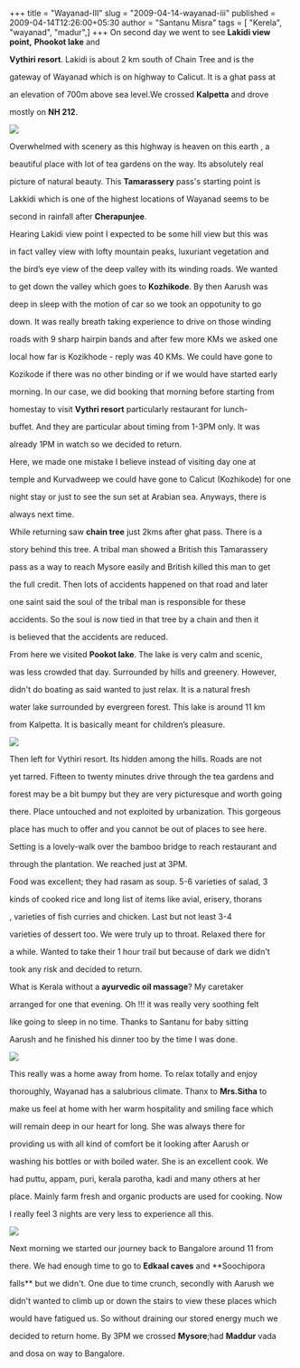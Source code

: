 +++
title = "Wayanad-III"
slug = "2009-04-14-wayanad-iii"
published = 2009-04-14T12:26:00+05:30
author = "Santanu Misra"
tags = [ "Kerela", "wayanad", "madur",]
+++
On second day we went to see **Lakidi view point,** **Phookot lake** and
**Vythiri resort**. Lakidi is about 2 km south of Chain Tree and is the
gateway of Wayanad which is on highway to Calicut. It is a ghat pass at
an elevation of 700m above sea level.We crossed **Kalpetta** and drove
mostly on **NH 212**.

  

[![](../images/thumbnails/2009-04-14-wayanad-iii-tea_garden.jpg)](../images/2009-04-14-wayanad-iii-tea_garden.jpg)

Overwhelmed with scenery as this highway is heaven on this earth , a
beautiful place with lot of tea gardens on the way. Its absolutely real
picture of natural beauty. This **Tamarassery** pass's starting point is
Lakkidi which is one of the highest locations of Wayanad seems to be
second in rainfall after **Cherapunjee**.

Hearing Lakidi view point I expected to be some hill view but this was
in fact valley view with lofty mountain peaks, luxuriant vegetation and
the bird’s eye view of the deep valley with its winding roads. We wanted
to get down the valley which goes to **Kozhikode**. By then Aarush was
deep in sleep with the motion of car so we took an oppotunity to go
down. It was really breath taking experience to drive on those winding
roads with 9 sharp hairpin bands and after few more KMs we asked one
local how far is Kozikhode - reply was 40 KMs. We could have gone to
Kozikode if there was no other binding or if we would have started early
morning. In our case, we did booking that morning before starting from
homestay to visit **Vythri resort** particularly restaurant for lunch-
buffet. And they are particular about timing from 1-3PM only. It was
already 1PM in watch so we decided to return.

Here, we made one mistake I believe instead of visiting day one at
temple and Kurvadweep we could have gone to Calicut (Kozhikode) for one
night stay or just to see the sun set at Arabian sea. Anyways, there is
always next time.

While returning saw **chain tree** just 2kms after ghat pass. There is a
story behind this tree. A tribal man showed a British this Tamarassery
pass as a way to reach Mysore easily and British killed this man to get
the full credit. Then lots of accidents happened on that road and later
one saint said the soul of the tribal man is responsible for these
accidents. So the soul is now tied in that tree by a chain and then it
is believed that the accidents are reduced.

From here we visited **Pookot lake**. The lake is very calm and scenic,
was less crowded that day. Surrounded by hills and greenery. However,
didn't do boating as said wanted to just relax. It is a natural fresh
water lake surrounded by evergreen forest. This lake is around 11 km
from Kalpetta. It is basically meant for children’s pleasure.

  

[![](../images/thumbnails/2009-04-14-wayanad-iii-vythiri_resort.jpg)](../images/2009-04-14-wayanad-iii-vythiri_resort.jpg)

Then left for Vythiri resort. Its hidden among the hills. Roads are not
yet tarred. Fifteen to twenty minutes drive through the tea gardens and
forest may be a bit bumpy but they are very picturesque and worth going
there. Place untouched and not exploited by urbanization. This gorgeous
place has much to offer and you cannot be out of places to see here.
Setting is a lovely-walk over the bamboo bridge to reach restaurant and
through the plantation. We reached just at 3PM.

Food was excellent; they had rasam as soup. 5-6 varieties of salad, 3
kinds of cooked rice and long list of items like avial, erisery, thorans
, varieties of fish curries and chicken. Last but not least 3-4
varieties of dessert too. We were truly up to throat. Relaxed there for
a while. Wanted to take their 1 hour trail but because of dark we didn't
took any risk and decided to return.

What is Kerala without a **ayurvedic oil massage**? My caretaker
arranged for one that evening. Oh !!! it was really very soothing felt
like going to sleep in no time. Thanks to Santanu for baby sitting
Aarush and he finished his dinner too by the time I was done.

  

[![](../images/thumbnails/2009-04-14-wayanad-iii-nap_santanu.jpg)](../images/2009-04-14-wayanad-iii-nap_santanu.jpg)

This really was a home away from home. To relax totally and enjoy
thoroughly, Wayanad has a salubrious climate. Thanx to **Mrs.Sitha** to
make us feel at home with her warm hospitality and smiling face which
will remain deep in our heart for long. She was always there for
providing us with all kind of comfort be it looking after Aarush or
washing his bottles or with boiled water. She is an excellent cook. We
had puttu, appam, puri, kerala parotha, kadi and many others at her
place. Mainly farm fresh and organic products are used for cooking. Now
I really feel 3 nights are very less to experience all this.

  

[![](../images/thumbnails/2009-04-14-wayanad-iii-road_mirror.jpg)](../images/2009-04-14-wayanad-iii-road_mirror.jpg)

Next morning we started our journey back to Bangalore around 11 from
there. We had enough time to go to **Edkaal caves** and **Soochipora
falls** but we didn't. One due to time crunch, secondly with Aarush we
didn't wanted to climb up or down the stairs to view these places which
would have fatigued us. So without draining our stored energy much we
decided to return home. By 3PM we crossed **Mysore**;had **Maddur** vada
and dosa on way to Bangalore.

